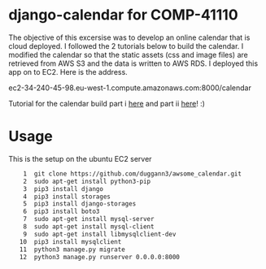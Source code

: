 # django-calendar for COMP-41110
The objective of this excersise was to develop an online calendar that is cloud deployed. 
I followed the 2 tutorials below to build the calendar. 
I modified the calendar so that the static assets (css and image files) are retrieved from AWS S3
and the data is written to AWS RDS. 
I deployed this app on to EC2. Here is the address.
 
ec2-34-240-45-98.eu-west-1.compute.amazonaws.com:8000/calendar

Tutorial for the calendar build part i [here](https://www.huiwenteo.com/normal/2018/07/24/django-calendar.html) and part ii [here](https://www.huiwenteo.com/normal/2018/07/29/django-calendar-ii.html)! :)

# Usage
This is the setup on the ubuntu EC2 server

```bash
    1  git clone https://github.com/duggann3/awsome_calendar.git
    2  sudo apt-get install python3-pip
    3  pip3 install django
    4  pip3 install storages
    5  pip3 install django-storages
    6  pip3 install boto3
    7  sudo apt-get install mysql-server
    8  sudo apt-get install mysql-client
    9  sudo apt-get install libmysqlclient-dev
   10  pip3 install mysqlclient
   11  python3 manage.py migrate
   12  python3 manage.py runserver 0.0.0.0:8000
```